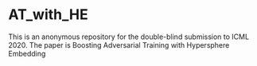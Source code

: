 # AT_with_HE
This is an anonymous repository for the double-blind submission to ICML 2020. The paper is Boosting Adversarial Training with Hypersphere Embedding
